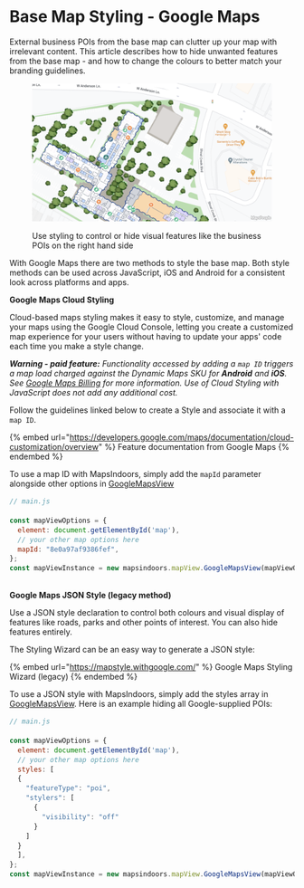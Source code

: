# Base Map Styling - Google Maps

External business POIs from the base map can clutter up your map with irrelevant content. This article describes how to hide unwanted features from the base map - and how to change the colours to better match your branding guidelines.



<figure><img src="../../../.gitbook/assets/image (19).png" alt=""><figcaption><p>Use styling to control or hide visual features like the business POIs on the right hand side</p></figcaption></figure>



With Google Maps there are two methods to style the base map. Both style methods can be used across JavaScript, iOS and Android for a consistent look across platforms and apps.



**Google Maps Cloud Styling**

Cloud-based maps styling makes it easy to style, customize, and manage your maps using the Google Cloud Console, letting you create a customized map experience for your users without having to update your apps' code each time you make a style change.

_**Warning - paid feature:** Functionality accessed by adding a `map ID` triggers a map load charged against the Dynamic Maps SKU for **Android** and **iOS**. See_ [_Google Maps Billing_](https://developers.google.com/maps/billing-and-pricing/pricing#dynamic-maps) _for more information. Use of Cloud Styling with JavaScript does not add any additional cost._

Follow the guidelines linked below to create a Style and associate it with a `map ID`.

{% embed url="https://developers.google.com/maps/documentation/cloud-customization/overview" %}
Feature documentation from Google Maps
{% endembed %}

To use a map ID with MapsIndoors, simply add the `mapId` parameter alongside other options in [GoogleMapsView](https://app.mapsindoors.com/mapsindoors/js/sdk/latest/docs/mapsindoors.mapView.GoogleMapsView.html)&#x20;

```javascript
// main.js

const mapViewOptions = {
  element: document.getElementById('map'),
  // your other map options here
  mapId: "8e0a97af9386fef",
};
const mapViewInstance = new mapsindoors.mapView.GoogleMapsView(mapViewOptions);
```

\
**Google Maps JSON Style (legacy method)**

Use a JSON style declaration to control both colours and visual display of features like roads, parks and other points of interest. You can also hide features entirely.

The Styling Wizard can be an easy way to generate a JSON style:

{% embed url="https://mapstyle.withgoogle.com/" %}
Google Maps Styling Wizard (legacy)
{% endembed %}

To use a JSON style with MapsIndoors, simply add the styles array in [GoogleMapsView](https://app.mapsindoors.com/mapsindoors/js/sdk/latest/docs/mapsindoors.mapView.GoogleMapsView.html). Here is an example hiding all Google-supplied POIs:

```javascript
// main.js

const mapViewOptions = {
  element: document.getElementById('map'),
  // your other map options here
  styles: [
  {
    "featureType": "poi",
    "stylers": [
      {
        "visibility": "off"
      }
    ]
  }
  ],
};
const mapViewInstance = new mapsindoors.mapView.GoogleMapsView(mapViewOptions);
```
